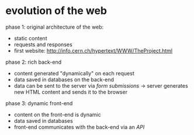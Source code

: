 # evolution of the web

phase 1: original architecture of the web:

- static content
- requests and responses
- first website: http://info.cern.ch/hypertext/WWW/TheProject.html

phase 2: rich back-end

- content generated "dynamically" on each request
- data saved in databases on the back-end
- data can be sent to the server via _form submissions_ -> server generates new HTML content and sends it to the browser

phase 3: dynamic front-end

- content on the front-end is dynamic
- data saved in databases
- front-end communicates with the back-end via an _API_
